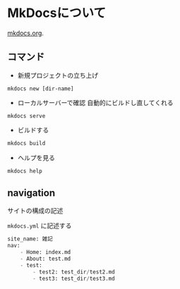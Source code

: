 # MkDocsについて

[mkdocs.org](https://mkdocs.org).

## コマンド

- 新規プロジェクトの立ち上げ
```
mkdocs new [dir-name]
```
- ローカルサーバーで確認
自動的にビルドし直してくれる
```
mkdocs serve
```
- ビルドする
```sh
mkdocs build
```
- ヘルプを見る
```sh
mkdocs help
```

## navigation

サイトの構成の記述

`mkdocs.yml` に記述する

```py
site_name: 雑記
nav:
    - Home: index.md
    - About: test.md
    - test:
        - test2: test_dir/test2.md
        - test3: test_dir/test3.md
```